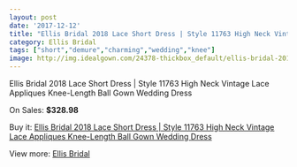 ```yaml
---
layout: post
date: '2017-12-12'
title: "Ellis Bridal 2018 Lace Short Dress | Style 11763 High Neck Vintage Lace Appliques Knee-Length Ball Gown Wedding Dress"
category: Ellis Bridal
tags: ["short","demure","charming","wedding","knee"]
image: http://img.idealgown.com/24378-thickbox_default/ellis-bridal-2018-lace-short-dress-style-11763-high-neck-vintage-lace-appliques-knee-length-ball-gown-wedding-dress.jpg
---
```

Ellis Bridal 2018 Lace Short Dress | Style 11763 High Neck Vintage Lace Appliques Knee-Length Ball Gown Wedding Dress

On Sales: **$328.98**
<a href="https://www.idealgown.com/en/ellis-bridal/9612-ellis-bridal-2018-lace-short-dress-style-11763-high-neck-vintage-lace-appliques-knee-length-ball-gown-wedding-dress.html"><amp-img layout="responsive" width="600" height="600" src="//img.idealgown.com/24378-thickbox_default/ellis-bridal-2018-lace-short-dress-style-11763-high-neck-vintage-lace-appliques-knee-length-ball-gown-wedding-dress.jpg" alt="Ellis Bridal 2018 Lace Short Dress | Style 11763 High Neck Vintage Lace Appliques Knee-Length Ball Gown Wedding Dress 0" /></a>
<a href="https://www.idealgown.com/en/ellis-bridal/9612-ellis-bridal-2018-lace-short-dress-style-11763-high-neck-vintage-lace-appliques-knee-length-ball-gown-wedding-dress.html"><amp-img layout="responsive" width="600" height="600" src="//img.idealgown.com/24381-thickbox_default/ellis-bridal-2018-lace-short-dress-style-11763-high-neck-vintage-lace-appliques-knee-length-ball-gown-wedding-dress.jpg" alt="Ellis Bridal 2018 Lace Short Dress | Style 11763 High Neck Vintage Lace Appliques Knee-Length Ball Gown Wedding Dress 1" /></a>
<a href="https://www.idealgown.com/en/ellis-bridal/9612-ellis-bridal-2018-lace-short-dress-style-11763-high-neck-vintage-lace-appliques-knee-length-ball-gown-wedding-dress.html"><amp-img layout="responsive" width="600" height="600" src="//img.idealgown.com/24380-thickbox_default/ellis-bridal-2018-lace-short-dress-style-11763-high-neck-vintage-lace-appliques-knee-length-ball-gown-wedding-dress.jpg" alt="Ellis Bridal 2018 Lace Short Dress | Style 11763 High Neck Vintage Lace Appliques Knee-Length Ball Gown Wedding Dress 2" /></a>
<a href="https://www.idealgown.com/en/ellis-bridal/9612-ellis-bridal-2018-lace-short-dress-style-11763-high-neck-vintage-lace-appliques-knee-length-ball-gown-wedding-dress.html"><amp-img layout="responsive" width="600" height="600" src="//img.idealgown.com/24379-thickbox_default/ellis-bridal-2018-lace-short-dress-style-11763-high-neck-vintage-lace-appliques-knee-length-ball-gown-wedding-dress.jpg" alt="Ellis Bridal 2018 Lace Short Dress | Style 11763 High Neck Vintage Lace Appliques Knee-Length Ball Gown Wedding Dress 3" /></a>

Buy it: [Ellis Bridal 2018 Lace Short Dress | Style 11763 High Neck Vintage Lace Appliques Knee-Length Ball Gown Wedding Dress](https://www.idealgown.com/en/ellis-bridal/9612-ellis-bridal-2018-lace-short-dress-style-11763-high-neck-vintage-lace-appliques-knee-length-ball-gown-wedding-dress.html "Ellis Bridal 2018 Lace Short Dress | Style 11763 High Neck Vintage Lace Appliques Knee-Length Ball Gown Wedding Dress")

View more: [Ellis Bridal](https://www.idealgown.com/en/171-ellis-bridal "Ellis Bridal")